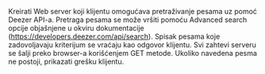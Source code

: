 Kreirati Web server koji klijentu omogućava pretraživanje pesama uz pomoć Deezer API-a.
Pretraga pesama se može vršiti pomoću Advanced search opcije objašnjene u okviru dokumentacije
(https://developers.deezer.com/api/search). Spisak pesama koje zadovoljavaju kriterijum se vraćaju
kao odgovor klijentu. Svi zahtevi serveru se šalji preko browser-a korišćenjem GET metode.
Ukoliko navedena pesma ne postoji, prikazati grešku klijentu.

